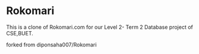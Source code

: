 ﻿# Rokomari
This is a clone of Rokomari.com for our Level 2- Term 2 Database project of CSE,BUET.

forked from diponsaha007/Rokomari

